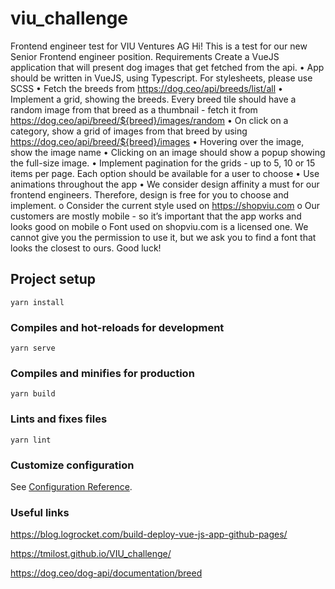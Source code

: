 # viu_challenge

Frontend engineer test for VIU Ventures AG
Hi!
This is a test for our new Senior Frontend engineer position.
Requirements
Create a VueJS application that will present dog images that get fetched from the api.
• App should be written in VueJS, using Typescript. For stylesheets, please use SCSS
• Fetch the breeds from https://dog.ceo/api/breeds/list/all
• Implement a grid, showing the breeds. Every breed tile should have a random image from
that breed as a thumbnail - fetch it from https://dog.ceo/api/breed/${breed}/images/random
• On click on a category, show a grid of images from that breed by using
https://dog.ceo/api/breed/${breed}/images
• Hovering	over	the	image,	show	the	image	name
• Clicking on an image should show a popup showing the full-size image.
• Implement pagination for the grids - up to 5, 10 or 15 items per page. Each option
should be available for a user to choose
• Use animations throughout the app
• We consider design affinity a must for our frontend engineers. Therefore, design is
free for you to choose and implement.
o Consider the current style used on https://shopviu.com
o Our customers are mostly mobile - so it’s important that the app works and
looks good on mobile
o Font used on shopviu.com is a licensed one. We cannot give you the
permission to use it, but we ask you to find a font that looks the closest to
ours.
Good luck!

## Project setup
```
yarn install
```

### Compiles and hot-reloads for development
```
yarn serve
```

### Compiles and minifies for production
```
yarn build
```

### Lints and fixes files
```
yarn lint
```

### Customize configuration
See [Configuration Reference](https://cli.vuejs.org/config/).

### Useful links
https://blog.logrocket.com/build-deploy-vue-js-app-github-pages/

https://tmilost.github.io/VIU_challenge/

https://dog.ceo/dog-api/documentation/breed